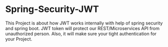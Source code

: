 # Spring-Security-JWT
This Project is about how JWT works internally with help of spring security and spring boot. JWT token will protect our REST/Microservices API from unauthorized person. Also, it will make sure your tight authentication for your Project.
